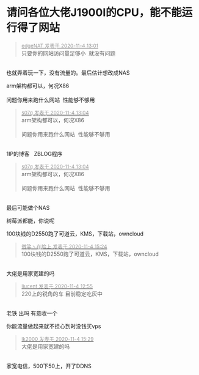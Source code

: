 # 请问各位大佬J1900I的CPU，能不能运行得了网站


<div class="quote"><blockquote><font size="2"><a href="https://www.hostloc.com/forum.php?mod=redirect&amp;goto=findpost&amp;pid=9401111&amp;ptid=762285" target="_blank"><font color="#999999">edgeNAT 发表于 2020-11-4 13:01</font></a></font><br />
只要你的网站访问量足够小&nbsp;&nbsp;就没有问题</blockquote></div><br />
也就弄着玩一下，没有流量的。最后估计想改成NAS

arm架构都可以，何况X86<br />
<br />
问题你用来跑什么网站&nbsp;&nbsp;性能够不够用

<div class="quote"><blockquote><font size="2"><a href="https://www.hostloc.com/forum.php?mod=redirect&amp;goto=findpost&amp;pid=9401124&amp;ptid=762285" target="_blank"><font color="#999999">s07q 发表于 2020-11-4 13:04</font></a></font><br />
arm架构都可以，何况X86<br />
<br />
问题你用来跑什么网站&nbsp;&nbsp;性能够不够用</blockquote></div><br />
1IP的博客&nbsp; &nbsp;ZBLOG程序

<div class="quote"><blockquote><font size="2"><a href="https://www.hostloc.com/forum.php?mod=redirect&amp;goto=findpost&amp;pid=9401124&amp;ptid=762285" target="_blank"><font color="#999999">s07q 发表于 2020-11-4 13:04</font></a></font><br />
arm架构都可以，何况X86<br />
<br />
问题你用来跑什么网站&nbsp;&nbsp;性能够不够用</blockquote></div><br />
最后可能做个NAS

树莓派都能，你说呢

100块钱的D2550跑了可道云，KMS，下载站，owncloud

<div class="quote"><blockquote><font size="2"><a href="https://www.hostloc.com/forum.php?mod=redirect&amp;goto=findpost&amp;pid=9401971&amp;ptid=762285" target="_blank"><font color="#999999">微笑丶在脸上 发表于 2020-11-4 15:24</font></a></font><br />
100块钱的D2550跑了可道云，KMS，下载站，owncloud</blockquote></div><br />
大佬是用家宽建的吗

<div class="quote"><blockquote><font size="2"><a href="https://www.hostloc.com/forum.php?mod=redirect&amp;goto=findpost&amp;pid=9401081&amp;ptid=762285" target="_blank"><font color="#999999">liucent 发表于 2020-11-4 12:55</font></a></font><br />
220上的锐角的车 目前稳定吃灰中</blockquote></div><br />
<img src="static/image/smiley/default/lol.gif" smilieid="12" border="0" alt="" />老铁 出吗 有意收一个

你能流量做起来就不担心到时没钱买vps<br />


<div class="quote"><blockquote><font size="2"><a href="https://www.hostloc.com/forum.php?mod=redirect&amp;goto=findpost&amp;pid=9401992&amp;ptid=762285" target="_blank"><font color="#999999">lk2000 发表于 2020-11-4 15:29</font></a></font><br />
大佬是用家宽建的吗</blockquote></div><br />
家宽电信，500下50上，开了DDNS

